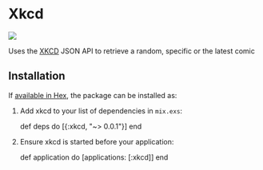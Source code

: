# Xkcd

![](http://i.imgur.com/kTRCjZh.png)

Uses the [XKCD](https://xkcd.com/965/) JSON API to retrieve a random, specific or the latest comic

## Installation

If [available in Hex](https://hex.pm/docs/publish), the package can be installed as:

  1. Add xkcd to your list of dependencies in `mix.exs`:

        def deps do
          [{:xkcd, "~> 0.0.1"}]
        end

  2. Ensure xkcd is started before your application:

        def application do
          [applications: [:xkcd]]
        end

